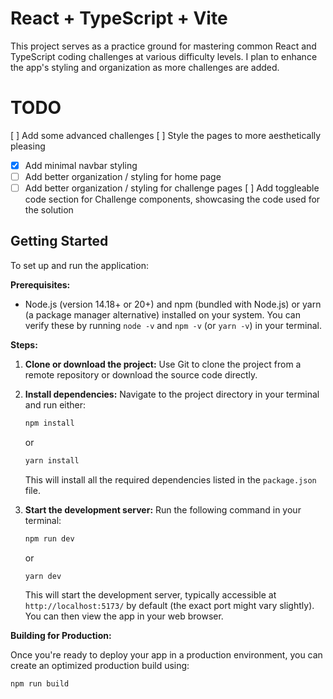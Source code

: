 # React + TypeScript + Vite

This project serves as a practice ground for mastering common React and TypeScript coding challenges at various difficulty levels. I plan to enhance the app's styling and organization as more challenges are added.

# TODO

[ ] Add some advanced challenges
[ ] Style the pages to more aesthetically pleasing
- [X] Add minimal navbar styling
- [ ] Add better organization / styling for home page
- [ ] Add better organization / styling for challenge pages
[ ] Add toggleable code section for Challenge components, showcasing the code used for the solution

## Getting Started

To set up and run the application:

**Prerequisites:**

- Node.js (version 14.18+ or 20+) and npm (bundled with Node.js) or yarn (a package manager alternative) installed on your system. You can verify these by running `node -v` and `npm -v` (or `yarn -v`) in your terminal.

**Steps:**

1. **Clone or download the project:**
   Use Git to clone the project from a remote repository or download the source code directly.

2. **Install dependencies:**
   Navigate to the project directory in your terminal and run either:

     ```bash
     npm install
     ```

     or

     ```bash
     yarn install
     ```

   This will install all the required dependencies listed in the `package.json` file.

3. **Start the development server:**
   Run the following command in your terminal:

     ```bash
     npm run dev
     ```

     or

     ```bash
     yarn dev
     ```

   This will start the development server, typically accessible at `http://localhost:5173/` by default (the exact port might vary slightly). You can then view the app in your web browser.

**Building for Production:**

Once you're ready to deploy your app in a production environment, you can create an optimized production build using:

   ```bash
   npm run build